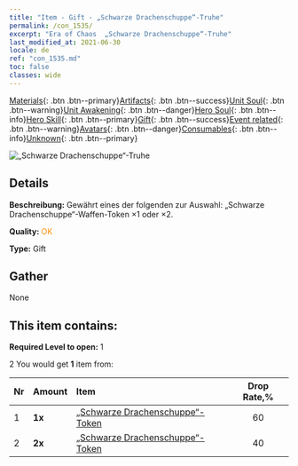 ```yaml
---
title: "Item - Gift - „Schwarze Drachenschuppe“-Truhe"
permalink: /con_1535/
excerpt: "Era of Chaos  „Schwarze Drachenschuppe“-Truhe"
last_modified_at: 2021-06-30
locale: de
ref: "con_1535.md"
toc: false
classes: wide
---
```

 [Materials](/ItemsDE/){: .btn .btn--primary}[Artifacts](/ItemsDE/Artifacts/){: .btn .btn--success}[Unit Soul](/ItemsDE/UnitSoul/){: .btn .btn--warning}[Unit Awakening](/ItemsDE/UnitAwakening/){: .btn .btn--danger}[Hero Soul](/ItemsDE/HeroSoul/){: .btn .btn--info}[Hero Skill](/ItemsDE/HeroSkill/){: .btn .btn--primary}[Gift](/ItemsDE/Gift/){: .btn .btn--success}[Event related](/ItemsDE/Events/){: .btn .btn--warning}[Avatars](/ItemsDE/Avatars/){: .btn .btn--danger}[Consumables](/ItemsDE/Consumables/){: .btn .btn--info}[Unknown](/ItemsDE/Unknown/){: .btn .btn--primary}

 ![„Schwarze Drachenschuppe“-Truhe](/images/t/i_907149.png)

## Details
 **Beschreibung:** Gewährt eines der folgenden zur Auswahl: „Schwarze Drachenschuppe“-Waffen-Token ×1 oder ×2.

 **Quality:** <span style="color: #FF8C00">OK</span>

 **Type:** Gift

## Gather

  None

## This item contains:

 **Required Level to open:** 1

 2 You would get **1** item  from:

  | Nr | Amount |     Item    | Drop Rate,% |
  |:---|:-------|:------------|:---------:|
  | 1 |  **1x** | [„Schwarze Drachenschuppe“-Token](/ItemsDE/con_993/) | 60 | 
  | 2 |  **2x** | [„Schwarze Drachenschuppe“-Token](/ItemsDE/con_993/) | 40 | 
